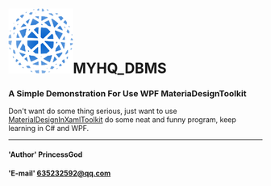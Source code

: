 # ![Load failed](https://github.com/PrincessGod/MYHQ_DBMS/blob/master/View/Pics/Star.png "Star")MYHQ_DBMS
###              A Simple Demonstration For Use WPF MateriaDesignToolkit
Don't want do some thing serious, just want to use [MaterialDesignInXamlToolkit](https://github.com/ButchersBoy/MaterialDesignInXamlToolkit) do some neat and funny program, keep learning in C# and WPF.

***
#### 'Author' PrincessGod
#### 'E-mail' 635232592@qq.com
